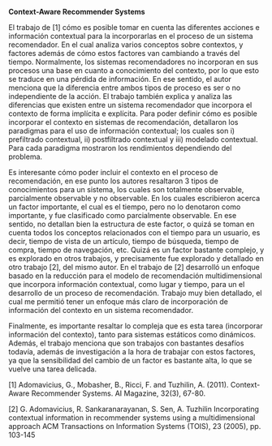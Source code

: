 **Context-Aware Recommender Systems**


El trabajo de [1] cómo es posible tomar en cuenta las diferentes acciones e información contextual para la incorporarlas en el proceso de un sistema recomendador. En el cual analiza varios  conceptos sobre contextos, y factores además de cómo estos factores van cambiando a través del tiempo. Normalmente, los sistemas recomendadores no incorporan en sus procesos una base en cuanto a  conocimiento del contexto, por lo que esto se traduce en una pérdida de información. En ese sentido, el autor menciona que la diferencia entre ambos tipos de proceso es ser o no independiente de la acción. El trabajo también explica y analiza las diferencias que existen entre un sistema recomendador que incorpora el contexto de forma implícita e explícita. Para poder definir cómo es posible incorporar el contexto en sistemas de recomendación, detallaron los paradigmas para el uso de información contextual; los cuales son i) prefiltrado contextual, ii) postfiltrado contextual y iii) modelado contextual. Para cada paradigma mostraron los rendimientos dependiendo del problema. 


Es interesante cómo poder incluir el contexto en el proceso de recomendación, en ese punto los autores resaltaron 3 tipos de conocimientos para un sistema, los cuales son totalmente observable, parcialmente observable y no observable. En los cuales escribieron acerca un factor importante, el cual es el tiempo, pero no lo denotaron como importante, y fue clasificado como parcialmente observable. En ese sentido, no detallan bien la estructura de este factor, o quizá se toman en cuenta todos los conceptos relacionados con el tiempo para un usuario, es decir, tiempo de vista de un artículo, tiempo de búsqueda, tiempo de compra, tiempo de navegación, etc. Quizá es un factor bastante complejo, y es explorado en otros trabajos, y precisamente fue explorado y detallado en otro trabajo [2], del mismo autor. En el trabajo de [2]  desarrolló un enfoque basado en la reducción para el modelo de recomendación multidimensional que incorpora información contextual, como lugar y tiempo, para un el desarrollo de un proceso de recomendación. Trabajo muy bien detallado, el cual me permitió tener un enfoque más claro de incorporación de información del contexto en un sistema recomendador.  

Finalmente, es importante resaltar lo compleja que es esta tarea (incorporar información del contexto), tanto para sistemas estáticos como dinámicos. Además, el trabajo menciona que son trabajos con bastantes desafíos todavía, además de investigación a la hora de trabajar con estos factores, ya que la sensibilidad del cambio de un factor es bastante alta, lo que se vuelve una tarea delicada. 


[1] Adomavicius, G., Mobasher, B., Ricci, F. and Tuzhilin, A. (2011). Context-Aware Recommender Systems. AI Magazine, 32(3), 67-80.


[2] G. Adomavicius, R. Sankaranarayanan, S. Sen, A. Tuzhilin
Incorporating contextual information in recommender systems using a multidimensional approach ACM Transactions on Information Systems (TOIS), 23 (2005), pp. 103-145
